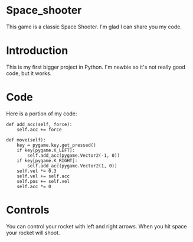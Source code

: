 # Space_shooter
This game is a classic Space Shooter. I'm glad I can share you my code.
# Introduction 
This is my first bigger project in Python. I'm newbie so it's not really good code, but it works.
# Code
Here is a portion of my code:

    def add_acc(self, force):
        self.acc += force

    def move(self):
        key = pygame.key.get_pressed()
        if key[pygame.K_LEFT]:
            self.add_acc(pygame.Vector2(-1, 0))
        if key[pygame.K_RIGHT]:
            self.add_acc(pygame.Vector2(1, 0))
        self.vel *= 0.3
        self.vel += self.acc
        self.pos += self.vel
        self.acc *= 0
# Controls
You can control your rocket with left and right arrows. When you hit space your rocket will shoot. 
